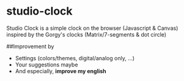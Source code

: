 # studio-clock

Studio Clock is a simple clock on the browser (Javascript & Canvas) inspired by the Gorgy's clocks (Matrix/7-segments & dot circle)

##Improvement by

* Settings (colors/themes, digital/analog only, ...)
* Your suggestions maybe
* And especially, **improve my english**
